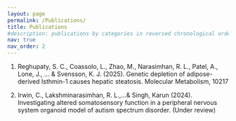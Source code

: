 ```yaml
---
layout: page
permalink: /Publications/
title: Publications
#description: publications by categories in reversed chronological order. generated by jekyll-scholar.
nav: true
nav_order: 2
---
```


1. Reghupaty, S. C., Coassolo, L., Zhao, M., Narasimhan, R. L., Patel, A., Lone, J., ... & Svensson, K. J. (2025). Genetic depletion of adipose-derived Isthmin-1 causes hepatic steatosis. Molecular Metabolism, 10217 

2. Irwin, C., Lakshminarasimhan, R. L.,…& Singh, Karun (2024). Investigating altered somatosensory function in a peripheral nervous system organoid model of autism spectrum disorder. (Under review)